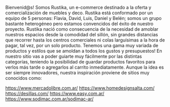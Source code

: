 Bienvenid@s! 
Somos Rustika, un e-commerce destinado a la oferta y comercialización de muebles y deco. 
Rustika está conformado por un equipo de 5 personas: Flavia, David, Luis, Daniel y Belén; somos un grupo bastante heterogéneo pero estamos convencidos del éxito de nuestro proyecto.
Rustika nació como consecuencia de la necesidad de amoblar nuestros espacios desde la comodidad del sillón, sin grandes distancias que recorrer hasta los centros comerciales ni colas larguísimas a la hora de pagar, tal vez, por un solo producto.
Tenemos una gama muy variada de productos y estilos que se amoldan a todos los gustos y presupuestos! En nuestro sitio vas a poder guiarte muy fácilmente por las distintas categorías, teniendo la posibilidad de guardar productos favoritos para verlos más tarde o agregarlos al carrito inmediatamente.
Aunque la idea es ser siempre innovadores, nuestra inspiración proviene de sitios muy conocidos como:

https://www.mercadolibre.com.ar/
https://www.homedesignsalta.com/
https://desillas.com/
https://www.easy.com.ar/
https://www.sodimac.com.ar/sodimac-ar/
